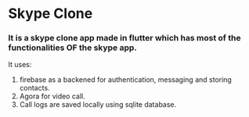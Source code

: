 # Skype Clone
### It is a skype clone app made in flutter which has most of the functionalities OF the skype app.
It uses: 
1. firebase as a backened for authentication, messaging and storing contacts.
2. Agora for video call.
3. Call logs are saved locally using sqlite database.
